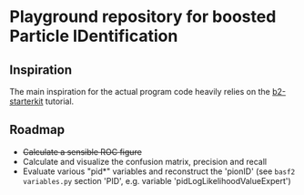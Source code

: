 # Playground repository for boosted Particle IDentification

## Inspiration

The main inspiration for the actual program code heavily relies on the [b2-starterkit](https://stash.desy.de/scm/~ritter/b2-starterkit.git) tutorial.

## Roadmap

* ~~Calculate a sensible ROC figure~~
* Calculate and visualize the confusion matrix, precision and recall
* Evaluate various "pid*" variables and reconstruct the 'pionID' (see `basf2 variables.py` section 'PID', e.g. variable 'pidLogLikelihoodValueExpert')
